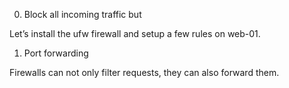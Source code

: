 0. Block all incoming traffic but

Let’s install the ufw firewall and setup a few rules on web-01.

1. Port forwarding

Firewalls can not only filter requests, they can also forward them.
